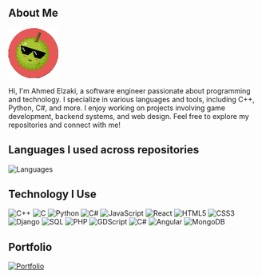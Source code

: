## About Me

<img src="https://github.com/Ahmed-Elzaki/Ahmed-Elzaki/blob/main/logo.png" alt="Ahmed Elzaki" width="100" />

Hi, I'm Ahmed Elzaki, a software engineer passionate about programming and technology. I specialize in various languages and tools, including C++, Python, C#, and more. I enjoy working on projects involving game development, backend systems, and web design. Feel free to explore my repositories and connect with me!

## Languages I used across repositories 

![Languages](https://github-readme-stats.vercel.app/api/top-langs/?username=Ahmed-Elzaki&layout=compact&hide=html,css&theme=default&card_width=300)
## Technology I Use


![C++](https://img.shields.io/badge/C%2B%2B-00599C?style=for-the-badge&logo=c%2B%2B&logoColor=white)
![C](https://img.shields.io/badge/C-00599C?style=for-the-badge&logo=c&logoColor=white)
![Python](https://img.shields.io/badge/Python-306998?style=for-the-badge&logo=python&logoColor=white)
![C#](https://img.shields.io/badge/C%23-239120?style=for-the-badge&logo=c-sharp&logoColor=white)
![JavaScript](https://img.shields.io/badge/JavaScript-F7DF1C?style=for-the-badge&logo=javascript&logoColor=black)
![React](https://img.shields.io/badge/React-61DAFB?style=for-the-badge&logo=react&logoColor=black)
![HTML5](https://img.shields.io/badge/HTML5-E34F26?style=for-the-badge&logo=html5&logoColor=white)
![CSS3](https://img.shields.io/badge/CSS3-1572B6?style=for-the-badge&logo=css3&logoColor=white)
![Django](https://img.shields.io/badge/Django-092E20?style=for-the-badge&logo=django&logoColor=white)
![SQL](https://img.shields.io/badge/SQL-003B57?style=for-the-badge&logo=postgresql&logoColor=white)
![PHP](https://img.shields.io/badge/PHP-777BB4?style=for-the-badge&logo=php&logoColor=white)
![GDScript](https://img.shields.io/badge/GDScript-2F2F2F?style=for-the-badge&logo=godot&logoColor=white)
![C#](https://img.shields.io/badge/C%23-239120?style=for-the-badge&logo=c-sharp&logoColor=white)
![Angular](https://img.shields.io/badge/Angular-DD0031?style=for-the-badge&logo=angular&logoColor=white)
![MongoDB](https://img.shields.io/badge/MongoDB-47A248?style=for-the-badge&logo=mongodb&logoColor=white)


## Portfolio

[![Portfolio](https://img.shields.io/badge/Portfolio-000000?style=for-the-badge&logo=github&logoColor=white)](https://ahmed-elzaki.github.io/sd/)
